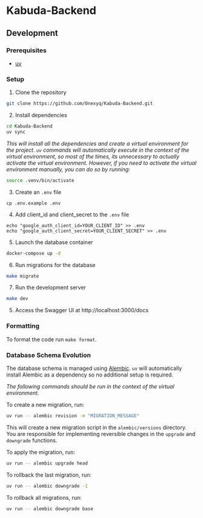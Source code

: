 # Kabuda-Backend

## Development

### Prerequisites

- [uv](https://docs.astral.sh/uv/getting-started/installation/#homebrew)

### Setup

1. Clone the repository

```bash
git clone https://github.com/Onexyq/Kabuda-Backend.git
```

2. Install dependencies

```bash
cd Kabuda-Backend
uv sync
```

_This will install all the dependencies and create a virtual environment for the project. `uv` commands will automatically execute in the context of the virtual environment, so most of the times, its unnecessary to actually activate the virtual environment. However, if you need to activate the virtual environment manually, you can do so by running:_

```bash
source .venv/bin/activate
```

3. Create an `.env` file

```
cp .env.example .env
```

4. Add client_id and client_secret to the `.env` file

```
echo "google_auth_client_id=YOUR_CLIENT_ID" >> .env
echo "google_auth_client_secret=YOUR_CLIENT_SECRET" >> .env
```

5. Launch the database container

```bash
docker-compose up -d
```

6. Run migrations for the database

```bash
make migrate
```

7. Run the development server

```bash
make dev
```

5. Access the Swagger UI at http://localhost:3000/docs

### Formatting

To format the code run `make format`.

### Database Schema Evolution

The database schema is managed using [Alembic](https://alembic.sqlalchemy.org/en/latest/tutorial.html#create-a-migration-script). `uv` will automatically install Alembic as a dependency so no additional setup is required.

_The following commands should be run in the context of the virtual environment._

To create a new migration, run:

```bash
uv run -- alembic revision -m "MIGRATION_MESSAGE"
```

This will create a new migration script in the `alembic/versions` directory. You are responsible for implementing reversible changes in the `upgrade` and `downgrade` functions.

To apply the migration, run:

```bash
uv run -- alembic upgrade head
```

To rollback the last migration, run:

```bash
uv run -- alembic downgrade -1
```

To rollback all migrations, run:

```bash
uv run -- alembic downgrade base
```
